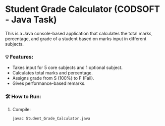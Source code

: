 # Student Grade Calculator (CODSOFT - Java Task)

This is a Java console-based application that calculates the total marks, percentage, and grade of a student based on marks input in different subjects.

### 💡 Features:
- Takes input for 5 core subjects and 1 optional subject.
- Calculates total marks and percentage.
- Assigns grade from S (100%) to F (Fail).
- Gives performance-based remarks.

### 🛠 How to Run:
1. Compile:
   ```bash
   javac Student_Grade_Calculator.java
